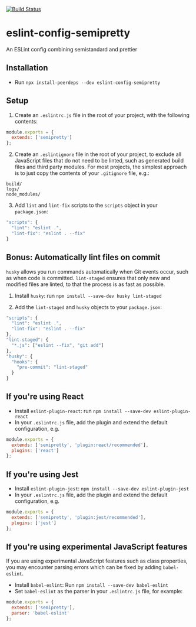 [![Build Status](https://www.travis-ci.com/robhowell/eslint-config-semipretty.svg?branch=master)](https://www.travis-ci.com/robhowell/eslint-config-semipretty)

# eslint-config-semipretty
An ESLint config combining semistandard and prettier

## Installation

- Run `npx install-peerdeps --dev eslint-config-semipretty`

## Setup

1. Create an `.eslintrc.js` file in the root of your project, with the following contents:

```javascript
module.exports = {
  extends: ['semipretty']
};
```

2. Create an `.eslintignore` file in the root of your project, to exclude all JavaScript files that do not need to be linted, such as generated build files and third party modules. For most projects, the simplest approach is to just copy the contents of your `.gitignore` file, e.g.:

```
build/
logs/
node_modules/
```

3. Add `lint` and `lint-fix` scripts to the `scripts` object in your `package.json`:

```javascript
"scripts": {
  "lint": "eslint .",
  "lint-fix": "eslint . --fix"
}
```

## Bonus: Automatically lint files on commit

`husky` allows you run commands automatically when Git events occur, such as when code is committed. `lint-staged` ensures that only new and modified files are linted, to that the process is as fast as possible.

1) Install `husky`: run `npm install --save-dev husky lint-staged`

2) Add the `lint-staged` and `husky` objects to your `package.json`:

```javascript
"scripts": {
  "lint": "eslint .",
  "lint-fix": "eslint . --fix"
},
"lint-staged": {
  "*.js": ["eslint --fix", "git add"]
},
"husky": {
  "hooks": {
    "pre-commit": "lint-staged"
  }
}
```


## If you're using React

- Install `eslint-plugin-react`: run `npm install --save-dev eslint-plugin-react`
- In your `.eslintrc.js` file, add the plugin and extend the default configuration, e.g.

```javascript
module.exports = {
  extends: ['semipretty', 'plugin:react/recommended'],
  plugins: ['react']
};
```

## If you're using Jest

- Install `eslint-plugin-jest`: `npm install --save-dev eslint-plugin-jest`
- In your `.eslintrc.js` file, add the plugin and extend the default configuration, e.g.

```javascript
module.exports = {
  extends: ['semipretty', 'plugin:jest/recommended'],
  plugins: ['jest']
};
```

## If you're using experimental JavaScript features

If you are using experimental JavaScript features such as class properties, you may encounter parsing errors which can be fixed by adding `babel-eslint`.

- Install `babel-eslint`: Run `npm install --save-dev babel-eslint`
- Set `babel-eslint` as the parser in your `.eslintrc.js` file, for example:

```javascript
module.exports = {
  extends: ['semipretty'],
  parser: 'babel-eslint'
};
```

